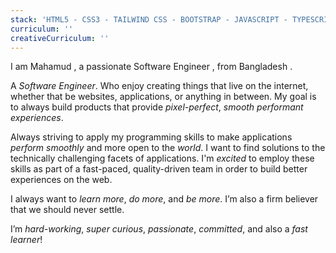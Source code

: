 ```yaml
---
stack: 'HTML5 - CSS3 - TAILWIND CSS - BOOTSTRAP - JAVASCRIPT - TYPESCRIPT - SASS - REACTJS - MATERIAL UI - CONTEXT API - REDUX - NODEJS - EXPRESSJS -  MONGODB - MYSQL - FIREBASE'
curriculum: ''
creativeCurriculum: ''
---
```


I am <span>Mahamud</span> , a passionate <span>Software Engineer</span> , from <span>Bangladesh</span> .

A _Software Engineer_. Who enjoy creating things that live on the internet, whether that be websites, applications, or anything in between. My goal is to always build products that provide _pixel-perfect_, _smooth performant experiences_.

Always striving to apply my programming skills to make applications _perform smoothly_ and more open to the _world_. I want to find solutions to the technically challenging facets of applications. I'm _excited_ to employ these skills as part of a fast-paced, quality-driven team in order to build better experiences on the web.

I always want to _learn more_, _do more_, and _be more_. I’m also a firm believer that we should <span>never settle</span>.

I’m _hard-working_, _super curious_, _passionate_, _committed_, and also a _fast learner_!
